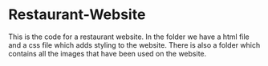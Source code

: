 ﻿# Restaurant-Website
 This is the code for a restaurant website.
 In the folder we have a html file and a css file which adds styling to the website.
 There is also a folder which contains all the images that have been used on the website.
